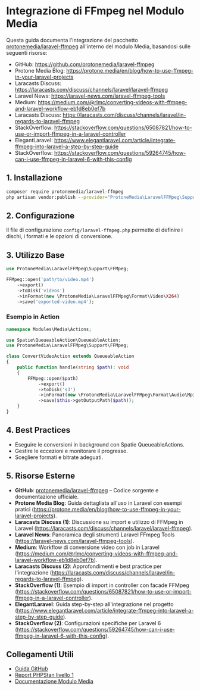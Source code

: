 # Integrazione di FFmpeg nel Modulo Media

Questa guida documenta l'integrazione del pacchetto [protonemedia/laravel-ffmpeg](https://github.com/protonemedia/laravel-ffmpeg) all'interno del modulo Media, basandosi sulle seguenti risorse:

- GitHub: https://github.com/protonemedia/laravel-ffmpeg
- Protone Media Blog: https://protone.media/en/blog/how-to-use-ffmpeg-in-your-laravel-projects
- Laracasts Discuss: https://laracasts.com/discuss/channels/laravel/laravel-ffmpeg
- Laravel News: https://laravel-news.com/laravel-ffmpeg-tools
- Medium: https://medium.com/@rlmc/converting-videos-with-ffmpeg-and-laravel-workflow-eb1d8eb0ef7b
- Laracasts Discuss: https://laracasts.com/discuss/channels/laravel/in-regards-to-laravel-ffmpeg
- StackOverflow: https://stackoverflow.com/questions/65087821/how-to-use-or-import-ffmpeg-in-a-laravel-controller
- ElegantLaravel: https://www.elegantlaravel.com/article/integrate-ffmpeg-into-laravel-a-step-by-step-guide
- StackOverflow: https://stackoverflow.com/questions/59264745/how-can-i-use-ffmpeg-in-laravel-6-with-this-config

## 1. Installazione
```bash
composer require protonemedia/laravel-ffmpeg
php artisan vendor:publish --provider="ProtoneMedia\LaravelFFMpeg\Support\ServiceProvider"
```

## 2. Configurazione
Il file di configurazione `config/laravel-ffmpeg.php` permette di definire i dischi, i formati e le opzioni di conversione.

## 3. Utilizzo Base
```php
use ProtoneMedia\LaravelFFMpeg\Support\FFMpeg;

FFMpeg::open('path/to/video.mp4')
    ->export()
    ->toDisk('videos')
    ->inFormat(new \ProtoneMedia\LaravelFFMpeg\Format\Video\X264)
    ->save('exported-video.mp4');
```

### Esempio in Action
```php
namespace Modules\Media\Actions;

use Spatie\QueueableAction\QueueableAction;
use ProtoneMedia\LaravelFFMpeg\Support\FFMpeg;

class ConvertVideoAction extends QueueableAction
{
    public function handle(string $path): void
    {
        FFMpeg::open($path)
            ->export()
            ->toDisk('s3')
            ->inFormat(new \ProtoneMedia\LaravelFFMpeg\Format\Audio\Mp3)
            ->save($this->getOutputPath($path));
    }
}
```

## 4. Best Practices
- Eseguire le conversioni in background con Spatie QueueableActions.
- Gestire le eccezioni e monitorare il progresso.
- Scegliere formati e bitrate adeguati.

## 5. Risorse Esterne

- **GitHub**: [protonemedia/laravel-ffmpeg](https://github.com/protonemedia/laravel-ffmpeg) – Codice sorgente e documentazione ufficiale.
- **Protone Media Blog**: Guida dettagliata all'uso in Laravel con esempi pratici (https://protone.media/en/blog/how-to-use-ffmpeg-in-your-laravel-projects).
- **Laracasts Discuss (1)**: Discussione su import e utilizzo di FFMpeg in Laravel (https://laracasts.com/discuss/channels/laravel/laravel-ffmpeg).
- **Laravel News**: Panoramica degli strumenti Laravel FFmpeg Tools (https://laravel-news.com/laravel-ffmpeg-tools).
- **Medium**: Workflow di conversione video con job in Laravel (https://medium.com/@rlmc/converting-videos-with-ffmpeg-and-laravel-workflow-eb1d8eb0ef7b).
- **Laracasts Discuss (2)**: Approfondimenti e best practice per l'integrazione (https://laracasts.com/discuss/channels/laravel/in-regards-to-laravel-ffmpeg).
- **StackOverflow (1)**: Esempio di import in controller con facade FFMpeg (https://stackoverflow.com/questions/65087821/how-to-use-or-import-ffmpeg-in-a-laravel-controller).
- **ElegantLaravel**: Guida step-by-step all'integrazione nel progetto (https://www.elegantlaravel.com/article/integrate-ffmpeg-into-laravel-a-step-by-step-guide).
- **StackOverflow (2)**: Configurazioni specifiche per Laravel 6 (https://stackoverflow.com/questions/59264745/how-can-i-use-ffmpeg-in-laravel-6-with-this-config).

## Collegamenti Utili
- [Guida GitHub](https://github.com/protonemedia/laravel-ffmpeg)
- [Report PHPStan livello 1](phpstan/level_1.md)
- [Documentazione Modulo Media](module_media.md)
